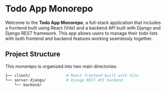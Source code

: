 # Todo App Monorepo

Welcome to the **Todo App Monorepo**, a full-stack application that includes a frontend built using React (Vite) and a backend API built with Django and Django REST framework. This app allows users to manage their todo lists with both frontend and backend features working seamlessly together.

## Project Structure

This monorepo is organized into two main directories:

```bash
├── client/                # React frontend built with Vite
└── server-django/         # Django REST API backend
    └── backend/

